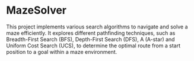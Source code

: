 # MazeSolver
This project implements various search algorithms to navigate and solve a maze efficiently. It explores different pathfinding techniques, such as Breadth-First Search (BFS), Depth-First Search (DFS), A (A-star) and Uniform Cost Search (UCS), to determine the optimal route from a start position to a goal within a maze environment.
